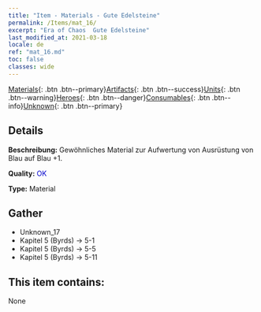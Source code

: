 ```yaml
---
title: "Item - Materials - Gute Edelsteine"
permalink: /Items/mat_16/
excerpt: "Era of Chaos  Gute Edelsteine"
last_modified_at: 2021-03-18
locale: de
ref: "mat_16.md"
toc: false
classes: wide
---
```

 [Materials](/de/Items/){: .btn .btn--primary}[Artifacts](/de/Items/Artifacts/){: .btn .btn--success}[Units](/de/Items/Units/){: .btn .btn--warning}[Heroes](/de/Items/Heroes/){: .btn .btn--danger}[Consumables](/de/Items/Consumables/){: .btn .btn--info}[Unknown](/de/Items/Unknown/){: .btn .btn--primary}

## Details
 **Beschreibung:** Gewöhnliches Material zur Aufwertung von Ausrüstung von Blau auf Blau +1.

 **Quality:** <span style="color: #0000CD">OK</span>

 **Type:** Material

## Gather

*    Unknown_17 
*    Kapitel 5 (Byrds) -> 5-1 
*    Kapitel 5 (Byrds) -> 5-5 
*    Kapitel 5 (Byrds) -> 5-11 

## This item contains:

  None


